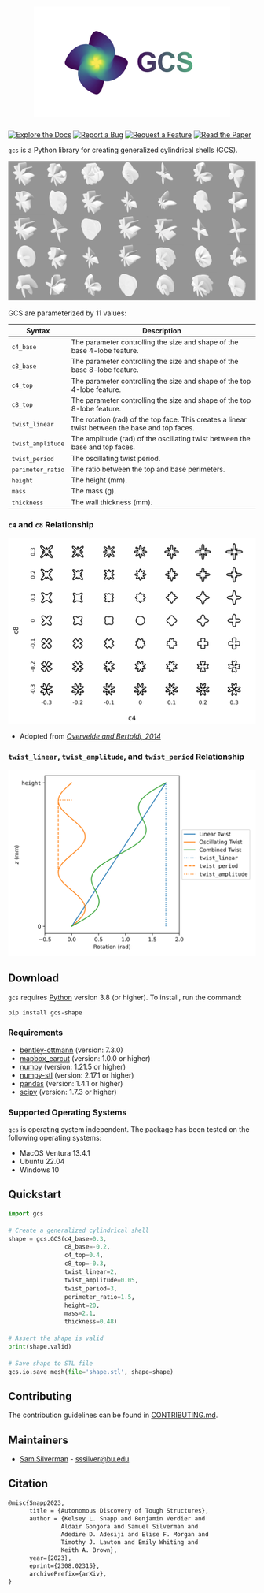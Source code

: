 <h1 align="center">
  <img src="https://github.com/bu-shapelab/gcs/blob/main/misc/images/logo.jpeg" width="400">
</h1>

[![Explore the Docs](https://img.shields.io/static/v1.svg?label=📚&message=Explore%20the%20Docs&color=green)](https://gcs-shape.readthedocs.io/)
[![Report a Bug](https://img.shields.io/static/v1.svg?label=🐛&message=Report%20a%20Bug&color=green)](https://github.com/bu-shapelab/gcs/issues)
[![Request a Feature](https://img.shields.io/static/v1.svg?label=💻&message=Request%20a%20Feature&color=green)](https://github.com/bu-shapelab/gcs/issues)
[![Read the Paper](https://img.shields.io/static/v1.svg?label=arXiv&message=Read%20the%20Paper&color=red)](https://arxiv.org/abs/2308.02315)

`gcs` is a Python library for creating generalized cylindrical shells (GCS).

![GCS examples](https://github.com/bu-shapelab/gcs/blob/main/misc/images/examples.jpeg)

GCS are parameterized by 11 values:

| Syntax | Description |
| - | - |
| `c4_base` | The parameter controlling the size and shape of the base $4$-lobe feature. |
| `c8_base` | The parameter controlling the size and shape of the base $8$-lobe feature. |
| `c4_top` | The parameter controlling the size and shape of the top $4$-lobe feature. |
| `c8_top` | The parameter controlling the size and shape of the top $8$-lobe feature. |
| `twist_linear` | The rotation (rad) of the top face. This creates a linear twist between the base and top faces. |
| `twist_amplitude` | The amplitude (rad) of the oscillating twist between the base and top faces. |
| `twist_period` | The oscillating twist period. |
| `perimeter_ratio` | The ratio between the top and base perimeters. |
| `height` | The height (mm). |
| `mass` | The mass (g). |
| `thickness` | The wall thickness (mm). |

### `c4` and `c8` Relationship

![c4 & c8 relationship](https://github.com/bu-shapelab/gcs/blob/main/misc/images/cs.svg)

* Adopted from [*Overvelde and Bertoldi, 2014*](https://doi.org/10.1016/j.jmps.2013.11.014)

### `twist_linear`, `twist_amplitude`, and `twist_period` Relationship

![twist relationship](https://github.com/bu-shapelab/gcs/blob/main/misc/images/twist.svg)

## Download

`gcs` requires [Python](https://www.python.org) version 3.8 (or higher). To install, run the command:

```bash
pip install gcs-shape
```

### Requirements

* [bentley-ottmann](https://pypi.org/project/bentley-ottmann/) (version: 7.3.0)
* [mapbox_earcut](https://pypi.org/project/mapbox-earcut/) (version: 1.0.0 or higher)
* [numpy](https://pypi.org/project/numpy/) (version: 1.21.5 or higher)
* [numpy-stl](https://pypi.org/project/numpy-stl/) (version: 2.17.1 or higher)
* [pandas](https://pypi.org/project/pandas/) (version: 1.4.1 or higher)
* [scipy](https://pypi.org/project/scipy/) (version: 1.7.3 or higher)

### Supported Operating Systems

`gcs` is operating system independent. The package has been tested on the following operating systems:

* MacOS Ventura 13.4.1
* Ubuntu 22.04
* Windows 10

## Quickstart

```python
import gcs

# Create a generalized cylindrical shell
shape = gcs.GCS(c4_base=0.3,
                c8_base=-0.2,
                c4_top=0.4,
                c8_top=-0.3,
                twist_linear=2,
                twist_amplitude=0.05,
                twist_period=3,
                perimeter_ratio=1.5,
                height=20,
                mass=2.1,
                thickness=0.48)

# Assert the shape is valid
print(shape.valid)

# Save shape to STL file
gcs.io.save_mesh(file='shape.stl', shape=shape)
```

## Contributing

The contribution guidelines can be found in [CONTRIBUTING.md](https://github.com/bu-shapelab/gcs/blob/main/CONTRIBUTING.md).

## Maintainers

* [Sam Silverman](https://github.com/samsilverman/) - [sssilver@bu.edu](mailto:sssilver@bu.edu)

## Citation

```text
@misc{Snapp2023,
      title = {Autonomous Discovery of Tough Structures}, 
      author = {Kelsey L. Snapp and Benjamin Verdier and
               Aldair Gongora and Samuel Silverman and
               Adedire D. Adesiji and Elise F. Morgan and
               Timothy J. Lawton and Emily Whiting and
               Keith A. Brown},
      year={2023},
      eprint={2308.02315},
      archivePrefix={arXiv},
}
```
